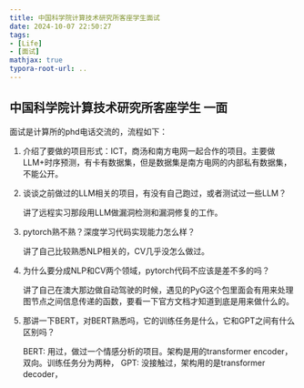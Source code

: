 ```yaml
---
title: 中国科学院计算技术研究所客座学生面试
date: 2024-10-07 22:50:27
tags:
- [Life]
- [面试]
mathjax: true
typora-root-url: ..
---
```


## 中国科学院计算技术研究所客座学生 一面

面试是计算所的phd电话交流的，流程如下：

1. 介绍了要做的项目形式：ICT，商汤和南方电网一起合作的项目。主要做LLM+时序预测，有卡有数据集，但是数据集是南方电网的内部私有数据集，不能公开。
2. 谈谈之前做过的LLM相关的项目，有没有自己跑过，或者测试过一些LLM？

    讲了远程实习那段用LLM做漏洞检测和漏洞修复的工作。

3. pytorch熟不熟？深度学习代码实现能力怎么样？

    讲了自己比较熟悉NLP相关的，CV几乎没怎么做过。

4. 为什么要分成NLP和CV两个领域，pytorch代码不应该是差不多的吗？

    讲了自己在澳大那边做自动驾驶的时候，遇见的PyG这个包里面会有用来处理图节点之间信息传递的函数，要看一下官方文档才知道到底是用来做什么的。

5. 那讲一下BERT，对BERT熟悉吗，它的训练任务是什么，它和GPT之间有什么区别吗？

    BERT:
    用过，做过一个情感分析的项目。架构是用的transformer encoder，双向。训练任务分为两种，
    GPT:
    没接触过，架构用的是transformer decoder，